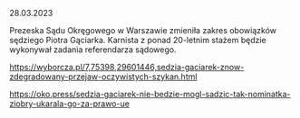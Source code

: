 28.03.2023

Prezeska Sądu Okręgowego w Warszawie zmieniła zakres obowiązków sędziego Piotra Gąciarka. Karnista z ponad 20-letnim stażem będzie wykonywał zadania referendarza sądowego.

https://wyborcza.pl/7,75398,29601446,sedzia-gaciarek-znow-zdegradowany-przejaw-oczywistych-szykan.html

https://oko.press/sedzia-gaciarek-nie-bedzie-mogl-sadzic-tak-nominatka-ziobry-ukarala-go-za-prawo-ue
